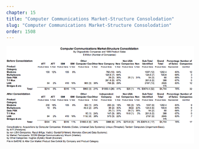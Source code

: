 ```yaml
---
chapter: 15
title: "Computer Communications Market-Structure Consolodation"
slug: "Computer Communications Market-Structure Consolodation"
order: 1508
---
```


![Computer Communications Market-Structure Consolodation](/assets/img/a.8.png)